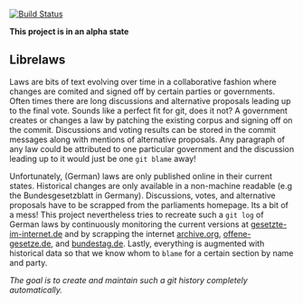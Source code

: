 [![Build Status](https://travis-ci.org/librelaws/librelaws.svg?branch=master)](https://travis-ci.org/librelaws/librelaws)

**This project is in an alpha state**

Librelaws
---------
Laws are bits of text evolving over time in a collaborative fashion where changes are comited and signed off by certain parties or governments. Often times there are long discussions and alternative proposals leading up to the final vote. Sounds like a perfect fit for git, does it not? A government creates or changes a law by patching the existing corpus and signing off on the commit. Discussions and voting results can be stored in the commit messages along with mentions of alternative proposals. Any paragraph of any law could be attributed to one particular government and the discussion leading up to it would just be one `git blame` away!

Unfortunately, (German) laws are only published online in their current states. Historical changes are only available in a non-machine readable (e.g the Bundesgesetzblatt in Germany). Discussions, votes, and alternative proposals have to be scrapped from the parliaments homepage. Its a bit of a mess! This project nevertheless tries to recreate such a `git log` of German laws by continuously monitoring the current versions at [gesetzte-im-internet.de](http://www.gesetzte-im-internet.de) and by scrapping the internet [archive.org](https://www.archive.org), [offene-gesetze.de](https://offenegesetze.de/), and [bundestag.de](https://www.bundestag.de). Lastly, everything is augmented with historical data so that we know whom to `blame` for a certain section by name and party.

*The goal is to create and maintain such a git history completely automatically.*

